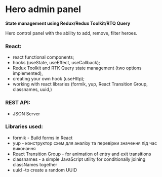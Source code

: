 # Hero admin panel

**State management using Redux/Redux Toolkit/RTQ Query**

Hero control panel with the ability to add, remove, filter heroes.

### React:
- react functional components;
- hooks (useState, useEffect, useCallback);
- Redux Toolkit and RTK Query state management (two options implemented), 
- creating your own hook (useHttp);
- working with react libraries (formik, yup, React Transition Group, сlassnames, uuid,)

### REST API:
- JSON Server

### Libraries used:
- formik - Build forms in React
- yup - конструктор схем для аналізу та перевірки значення під час виконання
- React Transition Group - for animation of entry and exit transitions
- сlassnames - a simple JavaScript utility for conditionally joining classNames together
- uuid -to create a random UUID
